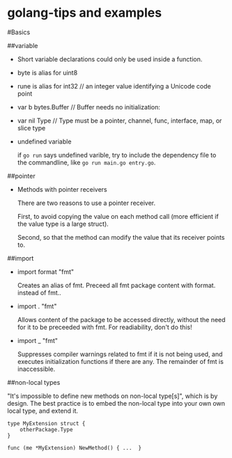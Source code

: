 golang-tips and examples
========================

#Basics

##variable

- Short variable declarations could only be used inside a function.
- byte is alias for uint8
- rune is alias for int32 // an integer value identifying a Unicode code point
- var b bytes.Buffer // Buffer needs no initialization:
- var nil Type // Type must be a pointer, channel, func, interface, map, or slice type
- undefined variable

    if `go run` says undefined varible, try to include the dependency file to the commandline,
    like `go run main.go entry.go`.

##pointer

- Methods with pointer receivers

	There are two reasons to use a pointer receiver.

	First, to avoid copying the value on each method call (more efficient if the value type is a large struct).

	Second, so that the method can modify the value that its receiver points to.


##import

- import format "fmt" 

	Creates an alias of fmt.
	Preceed all fmt package content with format. instead of fmt.. 

- import . "fmt"

	Allows content of the package to be accessed directly,
	without the need for it to be preceeded with fmt.
	For readiability, don't do this!

- import _ "fmt"

	Suppresses compiler warnings related to fmt if it is not being used,
	and executes initialization functions if there are any.
	The remainder of fmt is inaccessible.

##non-local types

"It's impossible to define new methods on non-local type[s]", which is by design.
The best practice is to embed the non-local type into your own own
local type, and extend it.

	type MyExtension struct {
	    otherPackage.Type
	} 

	func (me *MyExtension) NewMethod() { ...  }

